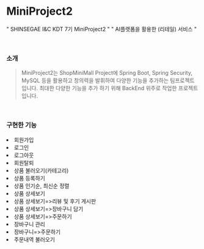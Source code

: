 # MiniProject2
" SHINSEGAE I&C KDT 7기 MiniProject2 "
" AI플랫폼을 활용한 (리테일) 서비스 "

<br>

### 소개
> MiniProject2는 ShopMiniMall Project에 Spring Boot, Spring Security, MySQL 등을 활용하고 창의력을 발휘하여 다양한 기능을 추가하는 팀프로젝트 입니다.
> 최대한 다양한 기능을 추가 하기 위해 BackEnd 위주로 작업한 프로젝트입니다.
>
<br>

### 구현한 기능
<li>회원가입</li>
<li>로그인</li>
<li>로그아웃</li>
<li>회원탈퇴</li>

<li>상품 불러오기(카테고리)</li>
<li>상품 등록하기</li>
<li>상품 인기순, 최신순 정렬</li>
<li>상품 상세보기</li>
<li>상품 상세보기=>리뷰 및 후기 게시판</li>
<li>상품 상세보기=>장바구니 담기</li>
<li>상품 상세보기=>주문하기</li>

<li>장바구니 관리</li>
<li>장바구니=>주문하기</li>
<li>주문내역 불러오기</li>

